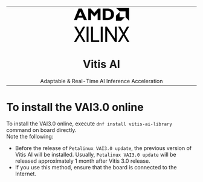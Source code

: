 ﻿<table class="sphinxhide">
 <tr>
   <td align="center"><img src="https://raw.githubusercontent.com/Xilinx/Image-Collateral/main/xilinx-logo.png" width="30%"/><h1>Vitis AI</h1><h0>Adaptable & Real-Time AI Inference Acceleration</h0>
   </td>
 </tr>
</table>


# To install the VAI3.0 online
To install the VAI3.0 online, execute `dnf install vitis-ai-library` command on board directly.  
Note the following:  
* Before the release of `Petalinux VAI3.0 update`, the previous version of Vitis AI will be installed. Usually, `Petalinux VAI3.0 update` will be released approximately 1 month after Vitis 3.0 release.   
* If you use this method, ensure that the board is connected to the Internet.  

